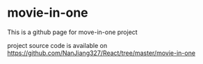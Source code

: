 # movie-in-one
This is a github page for move-in-one project

project source code is available on https://github.com/NanJiang327/React/tree/master/movie-in-one
